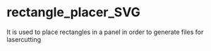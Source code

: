 # rectangle_placer_SVG
It is used to place rectangles in a panel in order to generate files for lasercutting
